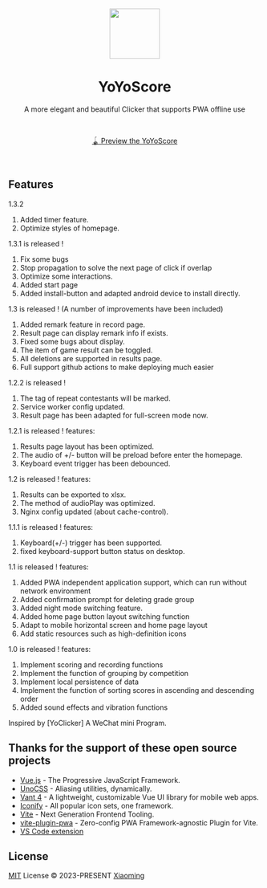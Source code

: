 <br>

<p align="center">
<img src="https://yoyoscore.cc/YoYoScoreNew.webp" style="width:100px;" />
</p>

<h1 align="center">YoYoScore</h1>

<p align="center">
A more elegant and beautiful Clicker that supports PWA offline use
</p>

<br>
<p align="center">
<a href="https://yoyoscore.cc/">🪀 Preview the YoYoScore</a>

</p>
<br>

## Features
1.3.2
  1. Added timer feature.
  2. Optimize styles of homepage.

1.3.1 is released !
  1. Fix some bugs
  2. Stop propagation to solve the next page of click if overlap
  3. Optimize some interactions.
  4. Added start page
  5. Added install-button and adapted android device to install directly.

1.3 is released ! (A number of improvements have been included)
  1. Added remark feature in record page.
  2. Result page can display remark info if exists.
  3. Fixed some bugs about display. 
  4. The item of game result can be toggled.
  5. All deletions are supported in results page.
  6. Full support github actions to make deploying much easier
  
1.2.2 is released !
  1. The tag of repeat contestants will be marked.
  2. Service worker config updated.
  3. Result page has been adapted for full-screen mode now.

1.2.1 is released !
features:
  1. Results page layout has been optimized.
  2. The audio of +/- button will be preload before enter the homepage.
  3. Keyboard event trigger has been debounced.

1.2 is released !
features:
  1. Results can be exported to xlsx.
  2. The method of audioPlay was optimized.
  3. Nginx config updated (about cache-control).
  
1.1.1 is released !
features:
  1. Keyboard(+/-) trigger has been supported.
  2. fixed keyboard-support button status on desktop.

1.1 is released !
features:
  1. Added PWA independent application support, which can run without network environment
  2. Added confirmation prompt for deleting grade group
  3. Added night mode switching feature.
  4. Added home page button layout switching function
  5. Adapt to mobile horizontal screen and home page layout
  6. Add static resources such as high-definition icons

1.0 is released !
features:
  1. Implement scoring and recording functions
  2. Implement the function of grouping by competition
  3. Implement local persistence of data
  4. Implement the function of sorting scores in ascending and descending order
  5. Added sound effects and vibration functions

Inspired by [YoClicker] A WeChat mini Program.

## Thanks for the support of these open source projects 
- [Vue.js](https://vuejs.org/) - The Progressive JavaScript Framework.
- [UnoCSS](https://unocss.dev/) - Aliasing utilities, dynamically.
- [Vant 4](https://github.com/youzan/vant/) - A lightweight, customizable Vue UI library for mobile web apps.
- [Iconify](https://iconify.design/) - All popular icon sets, one framework.
- [Vite](https://github.com/vitejs/vite) - Next Generation Frontend Tooling.
- [vite-plugin-pwa](https://github.com/vite-pwa/vite-plugin-pwa) - Zero-config PWA Framework-agnostic Plugin for Vite.
- [VS Code extension](https://marketplace.visualstudio.com/items?itemName=antfu.unocss)

## License

[MIT](./LICENSE) License &copy; 2023-PRESENT [Xiaoming](https://github.com/coderlxm)
